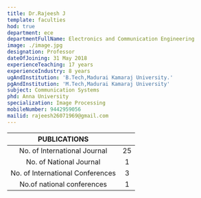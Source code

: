 ```yaml
---
title: Dr.Rajeesh J
template: faculties
hod: true
department: ece
departmentFullName: Electronics and Communication Engineering
image: ./image.jpg
designation: Professor
dateOfJoining: 31 May 2018
experienceTeaching: 17 years
experienceIndustry: 8 years
ugAndInstitution: 'B.Tech,Madurai Kamaraj University.'
pgAndInstitution: 'M.Tech,Madurai Kamaraj University'
subject: Communication Systems
phd: Anna University
specialization: Image Processing
mobileNumber: 9442959056
mailid: rajeesh26071969@gmail.com
---
```


|           PUBLICATIONS           |     |
| :------------------------------: | :-: |
|   No. of International Journal   | 25  |
|     No. of National Journal      |  1  |
| No. of International Conferences |  3  |
|    No.of national conferences    |  1  |
